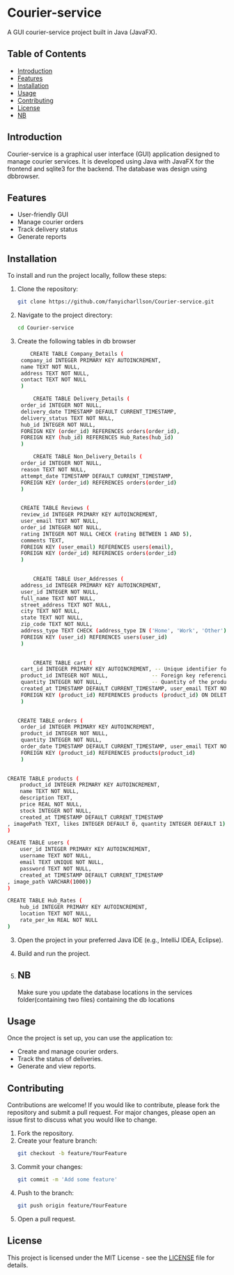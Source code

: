 # Courier-service

A GUI courier-service project built in Java (JavaFX).

## Table of Contents
- [Introduction](#introduction)
- [Features](#features)
- [Installation](#installation)
- [Usage](#usage)
- [Contributing](#contributing)
- [License](#license)
- [NB](#NB)

## Introduction
Courier-service is a graphical user interface (GUI) application designed to manage courier services. It is developed using Java with JavaFX for the frontend and sqlite3 for the backend. The database was design using dbbrowser.

## Features
- User-friendly GUI
- Manage courier orders
- Track delivery status
- Generate reports

## Installation
To install and run the project locally, follow these steps:

1. Clone the repository:
    ```sh
    git clone https://github.com/fanyicharllson/Courier-service.git
    ```

2. Navigate to the project directory:
    ```sh
    cd Courier-service
    ```
3. Create the following tables in db browser
   ```sh
       CREATE TABLE Company_Details (
    company_id INTEGER PRIMARY KEY AUTOINCREMENT,
    name TEXT NOT NULL,
    address TEXT NOT NULL,
    contact TEXT NOT NULL
    )
   ```    
   ```sh
        CREATE TABLE Delivery_Details (
    order_id INTEGER NOT NULL,
    delivery_date TIMESTAMP DEFAULT CURRENT_TIMESTAMP,
    delivery_status TEXT NOT NULL,
    hub_id INTEGER NOT NULL,
    FOREIGN KEY (order_id) REFERENCES orders(order_id),
    FOREIGN KEY (hub_id) REFERENCES Hub_Rates(hub_id)
    )  
   ```    
   ```sh
        CREATE TABLE Non_Delivery_Details (
    order_id INTEGER NOT NULL,
    reason TEXT NOT NULL,
    attempt_date TIMESTAMP DEFAULT CURRENT_TIMESTAMP,
    FOREIGN KEY (order_id) REFERENCES orders(order_id)
    )
       
   ```    
   ```sh
    CREATE TABLE Reviews (
    review_id INTEGER PRIMARY KEY AUTOINCREMENT,
    user_email TEXT NOT NULL,
    order_id INTEGER NOT NULL,
    rating INTEGER NOT NULL CHECK (rating BETWEEN 1 AND 5),
    comments TEXT,
    FOREIGN KEY (user_email) REFERENCES users(email),
    FOREIGN KEY (order_id) REFERENCES orders(order_id)
    )
       
   ```    
   ```sh
        CREATE TABLE User_Addresses (
    address_id INTEGER PRIMARY KEY AUTOINCREMENT,
    user_id INTEGER NOT NULL,
    full_name TEXT NOT NULL,
    street_address TEXT NOT NULL,
    city TEXT NOT NULL,
    state TEXT NOT NULL,
    zip_code TEXT NOT NULL,
    address_type TEXT CHECK (address_type IN ('Home', 'Work', 'Other')),
    FOREIGN KEY (user_id) REFERENCES users(user_id)
    )
       
   ```    
   ```sh
        CREATE TABLE cart (
    cart_id INTEGER PRIMARY KEY AUTOINCREMENT, -- Unique identifier for each cart entry
    product_id INTEGER NOT NULL,              -- Foreign key referencing the product
    quantity INTEGER NOT NULL,                -- Quantity of the product in the cart
    created_at TIMESTAMP DEFAULT CURRENT_TIMESTAMP, user_email TEXT NOT NULL, -- Timestamp for when the product was added
    FOREIGN KEY (product_id) REFERENCES products (product_id) ON DELETE CASCADE
    )
       
   ```    
   ```sh
   CREATE TABLE orders (
    order_id INTEGER PRIMARY KEY AUTOINCREMENT,
    product_id INTEGER NOT NULL,
    quantity INTEGER NOT NULL,
    order_date TIMESTAMP DEFAULT CURRENT_TIMESTAMP, user_email TEXT NOT NULL, status TEXT DEFAULT 'Pending',
    FOREIGN KEY (product_id) REFERENCES products(product_id)
    )
       
   ```
```sh
CREATE TABLE products (
    product_id INTEGER PRIMARY KEY AUTOINCREMENT,
    name TEXT NOT NULL,
    description TEXT,
    price REAL NOT NULL,
    stock INTEGER NOT NULL,
    created_at TIMESTAMP DEFAULT CURRENT_TIMESTAMP
, imagePath TEXT, likes INTEGER DEFAULT 0, quantity INTEGER DEFAULT 1)
)

```  
```sh
CREATE TABLE users (
    user_id INTEGER PRIMARY KEY AUTOINCREMENT,
    username TEXT NOT NULL,
    email TEXT UNIQUE NOT NULL,
    password TEXT NOT NULL,
    created_at TIMESTAMP DEFAULT CURRENT_TIMESTAMP
, image_path VARCHAR(1000))
)
```  
```sh
CREATE TABLE Hub_Rates (
    hub_id INTEGER PRIMARY KEY AUTOINCREMENT,
    location TEXT NOT NULL,
    rate_per_km REAL NOT NULL
)

```
 

3. Open the project in your preferred Java IDE (e.g., IntelliJ IDEA, Eclipse).

4. Build and run the project.
   
5. ## NB
   Make sure you update the database locations in the services folder(containing two files) containing the db locations

## Usage
Once the project is set up, you can use the application to:
- Create and manage courier orders.
- Track the status of deliveries.
- Generate and view reports.

## Contributing
Contributions are welcome! If you would like to contribute, please fork the repository and submit a pull request. For major changes, please open an issue first to discuss what you would like to change.

1. Fork the repository.
2. Create your feature branch:
    ```sh
    git checkout -b feature/YourFeature
    ```
3. Commit your changes:
    ```sh
    git commit -m 'Add some feature'
    ```
4. Push to the branch:
    ```sh
    git push origin feature/YourFeature
    ```
5. Open a pull request.

## License
This project is licensed under the MIT License - see the [LICENSE](LICENSE) file for details.
